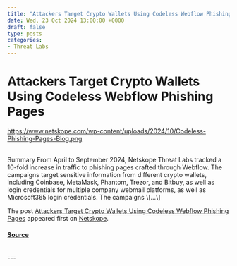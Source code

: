 ```yaml
---
title: "Attackers Target Crypto Wallets Using Codeless Webflow Phishing Pages"
date: Wed, 23 Oct 2024 13:00:00 +0000
draft: false
type: posts
categories: 
- Threat Labs
---
```

# Attackers Target Crypto Wallets Using Codeless Webflow Phishing Pages
https://www.netskope.com/wp-content/uploads/2024/10/Codeless-Phishing-Pages-Blog.png
<br/>

<br/>
Summary From April to September 2024, Netskope Threat Labs tracked a 10-fold increase in traffic to phishing pages crafted through Webflow. The campaigns target sensitive information from different crypto wallets, including Coinbase, MetaMask, Phantom, Trezor, and Bitbuy, as well as login credentials for multiple company webmail platforms, as well as Microsoft365 login credentials. The campaigns \[…\]

The post [Attackers Target Crypto Wallets Using Codeless Webflow Phishing Pages](https://www.netskope.com/blog/attackers-target-crypto-wallets-using-codeless-webflow-phishing-pages) appeared first on [Netskope](https://www.netskope.com).

#### [Source](https://www.netskope.com/blog/attackers-target-crypto-wallets-using-codeless-webflow-phishing-pages)

<br/>
---
